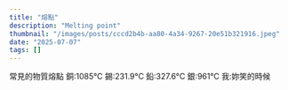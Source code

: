 ```yaml
---
title: "熔點"
description: "Melting point"
thumbnail: "/images/posts/cccd2b4b-aa80-4a34-9267-20e51b321916.jpeg"
date: "2025-07-07"
tags: []
---
```


常見的物質熔點
銅:1085°C
錫:231.9°C
鉛:327.6°C
銀:961°C
我:妳笑的時候

